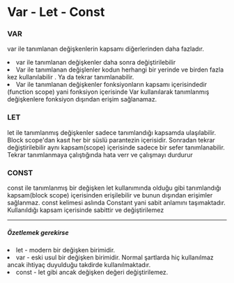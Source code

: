 # Var - Let - Const

<h3> VAR </h3>

<p> var ile tanımlanan değişkenlerin kapsamı diğerlerinden daha fazladır. </p>
    <li> var ile tanımlanan değişkenler daha sonra değiştirilebilir </li>
    <li> Var ile tanımlanan değişlenler kodun herhangi bir yerinde ve birden fazla kez kullanılabilir . Ya da tekrar tanımlanabilir. </li>
    <li> Var ile tanımlanan değişkenler fonksiyonların kapsamı içerisindedir (function scope) yani fonksiyon içerisinde Var kullanılarak tanımlanmış değişkenlere fonksiyon dışından erişim sağlanamaz. </li>


<h3> LET </h3>

<p> let ile tanımlanmış değişkenler sadece tanımlandığı kapsamda ulaşılabilir. Block scope'dan kasıt her bir süslü parantezin içerisidir. Sonradan tekrar değiştirilebilir aynı kapsam(scope) içerisinde sadece bir sefer tanımlanabilir. Tekrar tanımlanmaya çalıştığında hata verr ve çalışmayı durdurur</p>

<h3> CONST </h3>

<p> const ile tanımlanmış bir değişken let kullanımında olduğu gibi tanımlandığı kapsam(block scope) içerisinden erişilebilir ve bunun dışından erişimler sağlanmaz. const kelimesi aslında Constant yani sabit anlamını taşımaktadır. Kullanıldığı kapsam içerisinde sabittir ve değiştirilemez </p>

<hr>

<h5> Özetlemek gerekirse </h5>

   <li> let - modern bir değişken birimidir. </li>
   <li> var - eski usul bir değişken birimidir. Normal şartlarda hiç kullanılmaz ancak ihtiyaç duyulduğu takdirde kullanılmaktadır. </li>
   <li> const - let gibi ancak değişken değeri değiştirilemez. </li>
